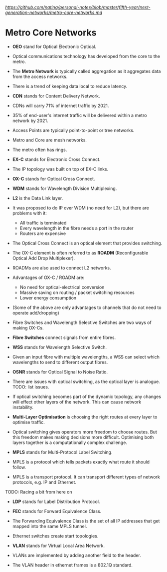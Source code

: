 
*https://github.com/nating/personal-notes/blob/master/fifth-year/next-generation-networks/metro-core-networks.md*

# Metro Core Networks

* **OEO** stand for Optical Electronic Optical.

* Optical communications technology has developed from the core to the metro.

* The **Metro Network** is typically called aggregation as it aggregates data from the access networks.

* There is a trend of keeping data local to reduce latency.

* **CDN** stands for Content Delivery Network.

* CDNs will carry 71% of internet traffic by 2021.

* 35% of end-user's internet traffic will be delivered within a metro network by 2021.

* Access Points are typically point-to-point or tree networks.

* Metro and Core are mesh networks.

* The metro often has rings.

* **EX-C** stands for Electronic Cross Connect.

* The IP topology was built on top of EX-C links.

* **OX-C** stands for Optical Cross Connect.

* **WDM** stands for Wavelength Division Multiplexing.

* **L2** is the Data Link layer.

* It was proposed to do IP over WDM (no need for L2), but there are problems with it:
  * All traffic is terminated
  * Every wavelength in the fibre needs a port in the router
  * Routers are expensive

* The Optical Cross Connect is an optical element that provides switching.

* The OX-C element is often referred to as **ROADM** (Reconfigurable Optical Add Drop Multiplexer).

* ROADMs are also used to connect L2 networks.

* Advantages of OX-C / ROADM are:
  * No need for optical-electrical conversion
  * Massive saving on routing / packet switching resources
  * Lower energy consumption

* (Some of the above are only advantages to channels that do not need to operate add/dropping)

* Fibre Switches and Wavelength Selective Switches are two ways of making OX-Cs.

* **Fibre Switches** connect signals from entire fibres.

* **WSS** stands for Wavelength Selective Switch.

* Given an input fibre with multiple wavelengths, a WSS can select which wavelengths to send to different output fibres.

* **OSNR** stands for Optical Signal to Noise Ratio.

* There are issues with optical switching, as the optical layer is analogue. TODO: list issues.

* If optical switching becomes part of the dynamic topology, any changes will effect other layers of the network. This can cause network instability.

* **Multi-Layer Optimisation** is choosing the right routes at every layer to optimise traffic.

* Optical switching gives operators more freedom to choose routes. But this freedom makes making decisions more difficult. Optimising both layers together is a computationally complex challenge.

* **MPLS** stands for Multi-Protocol Label Switching.

* MPLS is a protocol which tells packets exactly what route it should follow.

* MPLS is a transport protocol. It can transport different types of network protocols, e.g. IP and Ethernet.

TODO: Racing a bit from here on

* **LDP** stands for Label Distribution Protocol.

* **FEC** stands for Forward Equivalence Class.

* The Forwarding Equivalence Class is the set of all IP addresses that get mapped into the same MPLS tunnel.

* Ethernet switches create start topologies.

* **VLAN** stands for Virtual Local Area Network.

* VLANs are implemented by adding another field to the header.

* The VLAN header in ethernet frames is a 802.1Q standard.
